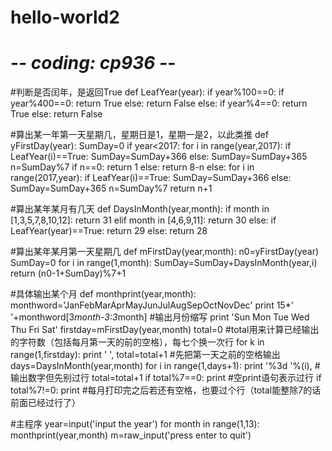 # hello-world2
# -*- coding: cp936 -*-
#判断是否闰年，是返回True
def LeafYear(year):
    if year%100==0:
        if year%400==0:
            return True
        else:
            return False
    else:
        if year%4==0:
            return True
        else:
            return False

#算出某一年第一天星期几，星期日是1，星期一是2，以此类推
def yFirstDay(year):
    SumDay=0
    if year<2017:
        for i in range(year,2017):
            if LeafYear(i)==True:
                SumDay=SumDay+366
            else:
                SumDay=SumDay+365
        n=SumDay%7
        if n==0:
            return 1
        else:
            return 8-n
    else:
        for i in range(2017,year):
            if LeafYear(i)==True:
                SumDay=SumDay+366
            else:
                SumDay=SumDay+365
        n=SumDay%7
        return n+1

#算出某年某月有几天
def DaysInMonth(year,month):
    if month in [1,3,5,7,8,10,12]:
        return 31
    elif month in [4,6,9,11]:
        return 30
    else:
        if LeafYear(year)==True:
            return 29
        else:
            return 28

#算出某年某月第一天星期几
def mFirstDay(year,month):
    n0=yFirstDay(year)
    SumDay=0
    for i in range(1,month):
        SumDay=SumDay+DaysInMonth(year,i)
    return (n0-1+SumDay)%7+1

#具体输出某个月
def monthprint(year,month):
    monthword='JanFebMarAprMayJunJulAugSepOctNovDec'
    print 15*' '+monthword[3*month-3:3*month] #输出月份缩写
    print 'Sun  Mon  Tue  Wed  Thu  Fri  Sat'
    firstday=mFirstDay(year,month)
    total=0
    #total用来计算已经输出的字符数（包括每月第一天的前的空格），每七个换一次行
    for k in range(1,firstday):
        print '    ',
        total=total+1  #先把第一天之前的空格输出
    days=DaysInMonth(year,month)
    for i in range(1,days+1):
        print '%3d '%(i), #输出数字但先别过行
        total=total+1
        if total%7==0:
            print #空print语句表示过行
    if total%7!=0:
        print
        #每月打印完之后若还有空格，也要过个行（total能整除7的话前面已经过行了）

#主程序
year=input('input the year')
for month in range(1,13):
    monthprint(year,month)
m=raw_input('press enter to quit')

